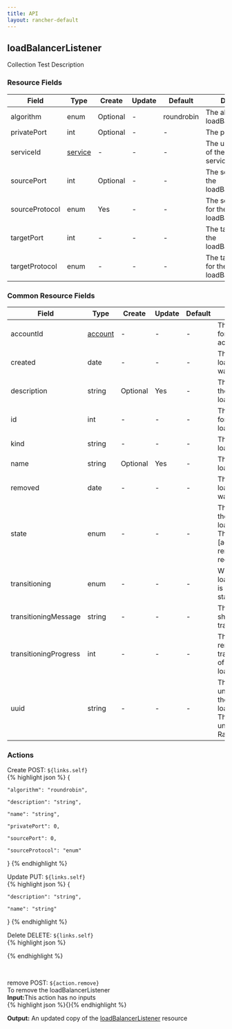 ```yaml
---
title: API
layout: rancher-default
---
```


## loadBalancerListener

Collection Test Description
​
### Resource Fields

Field | Type | Create | Update | Default | Description
---|---|---|---|---|---
algorithm | enum | Optional | - | roundrobin | The algorithm for the loadBalancerListener
privatePort | int | Optional | - | - | The private port
serviceId | [service]({{site.baseurl}}/rancher/api/service/) | - | - | - | The unique identifier of the associated service
sourcePort | int | Optional | - | - | The sourcePort for the loadBalancerListener
sourceProtocol | enum | Yes | - | - | The sourceProtocol for the loadBalancerListener
targetPort | int | - | - | - | The targetPort for the loadBalancerListener
targetProtocol | enum | - | - | - | The targetProtocol for the loadBalancerListener




### Common Resource Fields

Field | Type | Create | Update | Default | Description
---|---|---|---|---|---
accountId | [account]({{site.baseurl}}/rancher/api/account/) | - | - | - | The unique identifier for the associated account
created | date | - | - | - | The date of when the loadBalancerListener was created.
description | string | Optional | Yes | - | The description for the loadBalancerListener
id | int | - | - | - | The unique identifier for the loadBalancerListener
kind | string | - | - | - | The kind for the loadBalancerListener
name | string | Optional | Yes | - | The name for the loadBalancerListener
removed | date | - | - | - | The date of when the loadBalancerListener was removed
state | enum | - | - | - | The current state of the loadBalancerListener. The options are [activating, active, removed, removing, requested].
transitioning | enum | - | - | - | Whether or not the loadBalancerListener is in a transitioning state
transitioningMessage | string | - | - | - | The message to show while in a transitioning state
transitioningProgress | int | - | - | - | The percentage remaining in the transitioning process of the loadBalancerListener
uuid | string | - | - | - | The universally unique identifier for the loadBalancerListener. This will always be unique across Rancher installations.




### Actions



<span class="action">
<span class="header">
Create
<span class="headerright">POST:  <code>${links.self}</code></span>
</span>
<div class="action-contents">
{% highlight json %} 
{

	"algorithm": "roundrobin",

	"description": "string",

	"name": "string",

	"privatePort": 0,

	"sourcePort": 0,

	"sourceProtocol": "enum"

} 
{% endhighlight %}
</div>
</span>















<span class="action">
<span class="header">
Update
<span class="headerright">PUT:  <code>${links.self}</code></span>
</span>
<div class="action-contents">
{% highlight json %} 
{

	"description": "string",

	"name": "string"

} 
{% endhighlight %}
</div>
</span>







<span class="action">
<span class="header">
Delete
<span class="headerright">DELETE:  <code>${links.self}</code></span>
</span>
<div class="action-contents">
{% highlight json %} 
 
{% endhighlight %}
</div>
</span>





​

<span class="action">
<span class="header">
remove
<span class="headerright">POST:  <code>${action.remove}</code></span>
</span>
<div class="action-contents">
To remove the loadBalancerListener
<br>

<span class="input">
<strong>Input:</strong>This action has no inputs
<br>
{% highlight json %}{}{% endhighlight %}

<br>
</span>

<span class="output"><strong>Output:</strong> An updated copy of the <a href="/rancher/api/loadBalancerListener/">loadBalancerListener</a> resource
</span>
</div>
</span>
</span>
</span>


